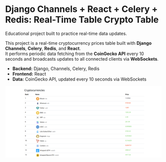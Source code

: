 # Django Channels + React + Celery + Redis: Real-Time Table Crypto Table

Educational project built to practice real-time data updates.

This project is a real-time cryptocurrency prices table built with **Django Channels**, **Celery**, **Redis**, and **React**.  
It performs periodic data fetching from the **CoinGecko API** every 10 seconds and broadcasts updates to all connected clients via **WebSockets**.

- **Backend:** Django, Channels, Celery, Redis  
- **Frontend:** React  
- **Data:** CoinGecko API, updated every 10 seconds via WebSockets  

![screenshot](static/pic.png)

